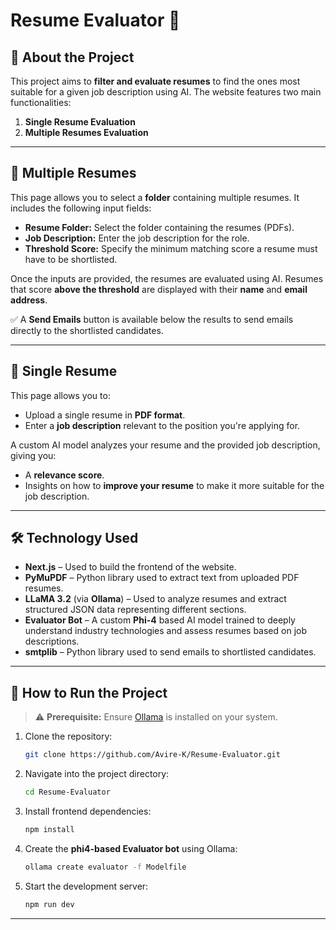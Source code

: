 # Resume Evaluator 💼

## 🚀 About the Project

This project aims to **filter and evaluate resumes** to find the ones most suitable for a given job description using AI. The website features two main functionalities:

1. **Single Resume Evaluation**
2. **Multiple Resumes Evaluation**

---

## 📄 Multiple Resumes

This page allows you to select a **folder** containing multiple resumes. It includes the following input fields:

- **Resume Folder:** Select the folder containing the resumes (PDFs).
- **Job Description:** Enter the job description for the role.
- **Threshold Score:** Specify the minimum matching score a resume must have to be shortlisted.

Once the inputs are provided, the resumes are evaluated using AI. Resumes that score **above the threshold** are displayed with their **name** and **email address**.

✅ A **Send Emails** button is available below the results to send emails directly to the shortlisted candidates.

---

## 📃 Single Resume

This page allows you to:

- Upload a single resume in **PDF format**.
- Enter a **job description** relevant to the position you're applying for.

A custom AI model analyzes your resume and the provided job description, giving you:

- A **relevance score**.
- Insights on how to **improve your resume** to make it more suitable for the job description.

---

## 🛠️ Technology Used

- **Next.js** – Used to build the frontend of the website.
- **PyMuPDF** – Python library used to extract text from uploaded PDF resumes.
- **LLaMA 3.2** (via **Ollama**) – Used to analyze resumes and extract structured JSON data representing different sections.
- **Evaluator Bot** – A custom **Phi-4** based AI model trained to deeply understand industry technologies and assess resumes based on job descriptions.
- **smtplib** – Python library used to send emails to shortlisted candidates.

---

## 🧪 How to Run the Project

> ⚠️ **Prerequisite:** Ensure [Ollama](https://ollama.com/) is installed on your system.

1. Clone the repository:

    ```bash
    git clone https://github.com/Avire-K/Resume-Evaluator.git
    ```

2. Navigate into the project directory:

    ```bash
    cd Resume-Evaluator
    ```

3. Install frontend dependencies:

    ```bash
    npm install
    ```

4. Create the **phi4-based Evaluator bot** using Ollama:

    ```bash
    ollama create evaluator -f Modelfile
    ```

5. Start the development server:

    ```bash
    npm run dev
    ```

---


